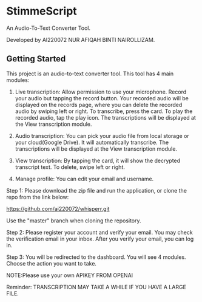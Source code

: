 # StimmeScript

An Audio-To-Text Converter Tool.


Developed by AI220072 NUR AFIQAH BINTI NAIROLLIZAM.

## Getting Started

This project is an audio-to-text converter tool. This tool has 4 main modules:

1) Live transcription:
Allow permission to use your microphone. Record your audio but tapping the record button. Your recorded audio will be displayed on the records page, where you can delete the recorded audio by swiping left or right. To transcribe, press the card. To play the recorded audio, tap the play icon. The transcriptions will be displayed at the View transcription module.

2) Audio transcription:
You can pick your audio file from local storage or your cloud(Google Drive). It will automatically transcribe. The transcriptions will be displayed at the View transcription module.

3) View transcription:
By tapping the card, it will show the decrypted transcript text. To delete, swipe left or right.

4) Manage profile:
You can edit your email and username.
   
Step 1:
Please download the zip file and run the application, or clone the repo from the link below:

https://github.com/ai220072/whisperr.git

Use the "master" branch when cloning the repository.

Step 2: 
Please register your account and verify your email. You may check the verification email in your inbox. After you verify your email, you can log in.

Step 3:
You will be redirected to the dashboard. You will see 4 modules. Choose the action you want to take.

NOTE:Please use your own APIKEY FROM OPENAI

Reminder:
TRANSCRIPTION MAY TAKE A WHILE IF YOU HAVE A LARGE FILE.
